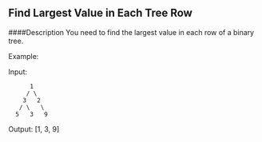 ## Find Largest Value in Each Tree Row
####Description
You need to find the largest value in each row of a binary tree.

Example:

Input: 

          1
         / \
        3   2
       / \   \  
      5   3   9 

Output: [1, 3, 9]
